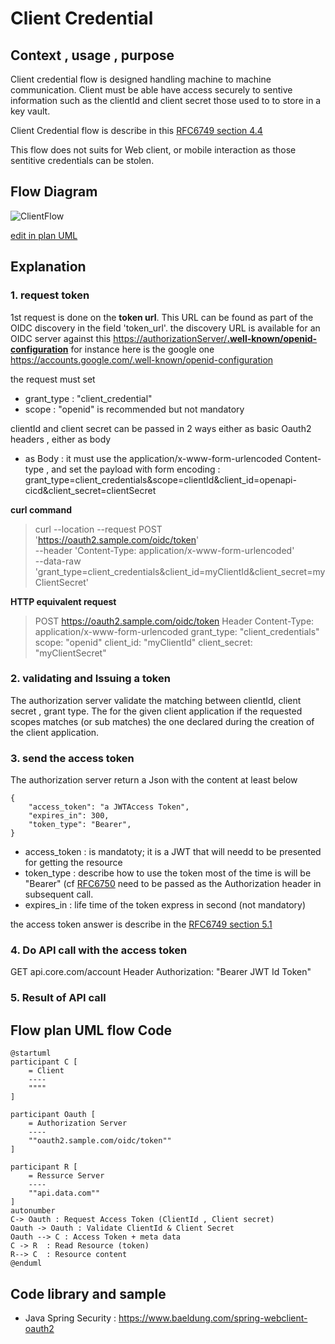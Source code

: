 
# Client Credential


## Context , usage , purpose 

Client credential flow is designed handling machine to machine communication. 
Client must be able have access securely to sentive information such as the clientId and client secret 
those used to to store in a key vault. 

Client Credential flow is describe in this [RFC6749 section 4.4](https://datatracker.ietf.org/doc/html/rfc6749#section-4.4)

This flow does not suits for Web client, or mobile interaction as those sentitive credentials can be stolen. 



## Flow Diagram 

![ClientFlow](https://www.plantuml.com/plantuml/png/TOzDImCn48Rl-HM31sdHjk2neBJav4dOYXVnC2O31lEn9XCF_dedsNQnYdFP3SdplFFk2cFc6hmQvUkC6p4oQ7XM87CBsZkAt0yhcVvp8QDUr1dnW9NVPcelXvJT5x9B4GwKFod_TgH6tAmBXj7JsgImISwQ3QTtYd_zm-mUg9IQ3VsZnT6jBJ8sOzT8J8erlCfJlRexBheLpKUbmh0tHeJms69XCTMzjt1zR0w5J2PUgedx8NX2xoI8O6OkJyoXCoT460tRyw0h2CG8mYCetRG3zANGjeAf5rnmUxjKmwIG-_dAfCYIf7OKRGt-6m00)

[edit in plan UML](https://www.plantuml.com/plantuml/png/TOzDImCn48Rl-HM31sdHjk2neBJav4dOYXVnC2O31lEn9XCF_dedsNQnYdFP3SdplFFk2cFc6hmQvUkC6p4oQ7XM87CBsZkAt0yhcVvp8QDUr1dnW9NVPcelXvJT5x9B4GwKFod_TgH6tAmBXj7JsgImISwQ3QTtYd_zm-mUg9IQ3VsZnT6jBJ8sOzT8J8erlCfJlRexBheLpKUbmh0tHeJms69XCTMzjt1zR0w5J2PUgedx8NX2xoI8O6OkJyoXCoT460tRyw0h2CG8mYCetRG3zANGjeAf5rnmUxjKmwIG-_dAfCYIf7OKRGt-6m00)


## Explanation 

### 1. request token 
1st request is done on the **token url**. This URL can be found as part of the OIDC discovery in the field 'token_url'. 
the discovery URL is available for an OIDC server against this [https://authorizationServer/**.well-known/openid-configuration**]() for instance here is the google one 
https://accounts.google.com/.well-known/openid-configuration 

the request must set 
   - grant_type : "client_credential"
   - scope : "openid" is recommended but not mandatory

clientId and client secret can be passed in 2 ways either as basic Oauth2 headers , either as body 

   - as Body : it must use the application/x-www-form-urlencoded Content-type , and set the payload with form encoding : grant_type=client_credentials&scope=clientId&client_id=openapi-cicd&client_secret=clientSecret

**curl command**

> curl --location --request POST 'https://oauth2.sample.com/oidc/token' \
> --header 'Content-Type: application/x-www-form-urlencoded' \
> --data-raw 'grant_type=client_credentials&client_id=myClientId&client_secret=myClientSecret'

**HTTP equivalent request**

> POST https://oauth2.sample.com/oidc/token
> Header
> Content-Type: application/x-www-form-urlencoded
> grant_type: "client_credentials"
> scope: "openid"
> client_id: "myClientId"
> client_secret: "myClientSecret"

### 2. validating and Issuing a token 

The authorization server validate the matching between clientId, client secret , grant type. The for the given client application if the requested scopes matches (or sub matches) the one declared during the creation of the client application. 

### 3. send the access token

The authorization server return a Json with the content at least below 

```
{
	"access_token": "a JWTAccess Token",
	"expires_in": 300,
	"token_type": "Bearer",
}
```

   - access_token : is mandatoty; it is a JWT that will needd to be presented for getting the resource
   - token_type : describe how to use the token most of the time is will be "Bearer" (cf [RFC6750](https://datatracker.ietf.org/doc/html/rfc6750) need to be passed as the Authorization header in subsequent call.
   - expires_in   : life time of the token express in second (not mandatory)  

the access token answer is describe in the [RFC6749 section 5.1](https://datatracker.ietf.org/doc/html/rfc6749#section-5.1)

### 4. Do API call with the access token

GET api.core.com/account
Header
Authorization: "Bearer JWT Id Token"

### 5. Result of API call

## Flow plan UML flow Code

```
@startuml
participant C [
    = Client
    ----
    """"
]

participant Oauth [
    = Authorization Server
    ----
    ""oauth2.sample.com/oidc/token""
]

participant R [
    = Ressurce Server
    ----
    ""api.data.com""
]
autonumber
C-> Oauth : Request Access Token (ClientId , Client secret)
Oauth -> Oauth : Validate ClientId & Client Secret
Oauth --> C : Access Token + meta data 
C -> R  : Read Resource (token)
R--> C  : Resource content
@enduml

```

## Code library and sample

* Java Spring Security : https://www.baeldung.com/spring-webclient-oauth2 





